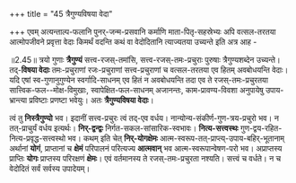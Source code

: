 +++
title = "45 त्रैगुण्यविषया वेदा"

+++
एवम् अत्यन्ताल्प-फलानि पुनर्-जन्म-प्रसवानि कर्माणि माता-पितृ-सहस्रेभ्यः अपि वत्सल-तरतया आत्मोपजीवने प्रवृत्ता वेदाः किमर्थं वदन्ति कथं वा वेदोदितानि त्याज्यतया उच्यन्ते इति अत्र आह -

॥2.45॥ त्रयो गुणाः **त्रैगुण्यं** सत्त्व-रजस्-तमांसि, सत्त्व-रजस्-तमः-प्रचुराः पुरुषाः त्रैगुण्यशब्देन उच्यन्ते। तद्-**विषया वेदाः** तमः-प्रचुराणां रजः-प्रचुराणां सत्त्व-प्रचुराणां च वत्सल-तरतया एव हितम् अवबोधयन्ति वेदाः। यदि एषां स्व-गुणानुगुण्येन स्वर्गादि-साधनम् एव हितं न अवबोधयन्ति तदा एव ते रजस्-तमः-प्रचुरतया सात्त्विक-फल--मोक्ष-विमुखाः, स्वापेक्षित-फल-साधनम् अजानन्तः, काम-प्रावण्य-विवशा अनुपायेषु उपाय-भ्रान्त्या प्रविष्टाः प्रणष्टा भवेयुः। अतः **त्रैगुण्यविषया वेदाः**। 

त्वं तु **निस्त्रैगुण्यो** भव। इदानीं सत्त्व-प्रचुरः त्वं तद्-एव वर्धय। नान्योन्य-संकीर्ण-गुण-त्रय-प्रचुरो भव। न तत्-प्राचुर्यं वर्धय इत्यर्थः। **निर्-द्वन्द्वः** निर्गत-सकल-सांसारिक-स्वभावः। **नित्य-सत्त्वस्थः** गुण-द्वय-रहित-नित्य-प्रवृद्ध-सत्त्वस्थो भव।   कथम् इति चेत् **निर्-योगक्षेमः** आत्म-स्वरूप-तत्-प्राप्त्य्-उपाय-बहिर्-भूतानाम् अर्थानां **योगं**, प्राप्तानां च **क्षेमं** परिपालनं परित्यज्य **आत्मवान्** भव आत्म-स्वरूपान्वेषण-परो भव। अप्राप्तस्य प्राप्तिः **योगः** प्राप्तस्य परिरक्षणं **क्षेमः**। एवं वर्तमानस्य ते रजस्-तमः-प्रचुरता नश्यति। सत्त्वं च वर्धते। न च वेदोदितं सर्वं सर्वस्य उपादेयम्।   